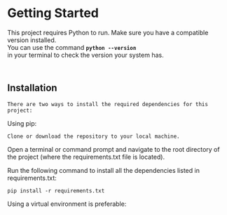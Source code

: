 # <br><b>Getting Started</b><br>

This project requires Python to run. Make sure you have a compatible version installed.
<br>
You can use the command <b> 
```python --version```    
</b> in your terminal to check the version your system has.
<br>

## <br>Installation<br>

    There are two ways to install the required dependencies for this project:

Using pip:

    Clone or download the repository to your local machine.

Open a terminal or command prompt and navigate to the root directory of the project (where the requirements.txt file is located).

Run the following command to install all the dependencies listed in requirements.txt:


```pip install -r requirements.txt```

Using a virtual environment is preferable:

